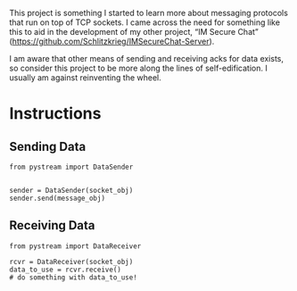 This project is something I started to learn more about messaging protocols that run on top of TCP sockets. I came across the need for something like this to aid in the development of my other project, “IM Secure Chat” (https://github.com/Schlitzkrieg/IMSecureChat-Server).

I am aware that other means of sending and receiving acks for data exists, so consider this project to be more along the lines of self-edification. I usually am against reinventing the wheel.

# Instructions
## Sending Data

```
from pystream import DataSender


sender = DataSender(socket_obj)
sender.send(message_obj)
```

## Receiving Data

```
from pystream import DataReceiver

rcvr = DataReceiver(socket_obj)
data_to_use = rcvr.receive()
# do something with data_to_use!
```
